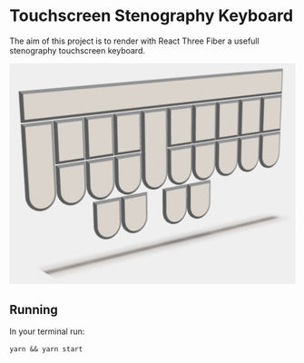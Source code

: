 # Touchscreen Stenography Keyboard

The aim of this project is to render with React Three Fiber a usefull stenography touchscreen keyboard.

![](./assets/Screenshot.png)

## Running

In your terminal run:
```shell
yarn && yarn start
```
